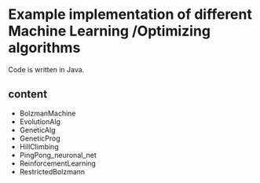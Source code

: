 # Example implementation of different Machine Learning /Optimizing algorithms

Code is written in Java.

## content

- BolzmanMachine
- EvolutionAlg
- GeneticAlg
- GeneticProg
- HillClimbing
- PingPong_neuronal_net
- ReinforcementLearning
- RestrictedBolzmann
